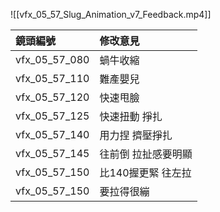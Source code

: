 ![[vfx_05_57_Slug_Animation_v7_Feedback.mp4]]


| 鏡頭編號          | 修改意見        |
| :------------ | :---------- |
| vfx_05_57_080 | 蝸牛收縮        |
| vfx_05_57_110 | 難產嬰兒        |
| vfx_05_57_120 | 快速甩臉        |
| vfx_05_57_125 | 快速扭動 掙扎     |
| vfx_05_57_140 | 用力捏 擠壓掙扎    |
| vfx_05_57_145 | 往前倒 拉扯感要明顯  |
| vfx_05_57_150 | 比140握更緊 往左拉 |
| vfx_05_57_150 | 要拉得很繃       |
